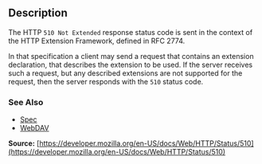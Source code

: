 ## Description

The HTTP `510 Not Extended`
response status code is sent in the context of the HTTP Extension Framework, defined in
RFC 2774.

In that specification a client may send a request that contains an extension
declaration, that describes the extension to be used. If the server receives such a
request, but any described extensions are not supported for the request, then the server responds with the `510` status code.

### See Also

- [Spec](https://www.rfc-editor.org/rfc/rfc2774#section-7)
- [WebDAV](https://developer.mozilla.org/en-US/docs/Glossary/WebDAV)

**Source:** [https://developer.mozilla.org/en-US/docs/Web/HTTP/Status/510](https://developer.mozilla.org/en-US/docs/Web/HTTP/Status/510)
